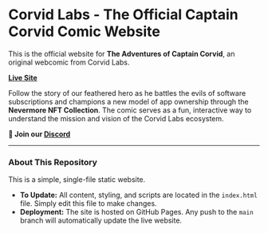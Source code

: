 # Corvid Labs - The Official Captain Corvid Comic Website

This is the official website for **The Adventures of Captain Corvid**, an original webcomic from Corvid Labs.

[**Live Site**](https://corvidlabs.github.io/comic/)

Follow the story of our feathered hero as he battles the evils of software subscriptions and champions a new model of app ownership through the **Nevermore NFT Collection**. The comic serves as a fun, interactive way to understand the mission and vision of the Corvid Labs ecosystem.

**💬 Join our [Discord](https://discord.gg/6xMfGZgnf9)**

---

### **About This Repository**

This is a simple, single-file static website.

* **To Update:** All content, styling, and scripts are located in the `index.html` file. Simply edit this file to make changes.
* **Deployment:** The site is hosted on GitHub Pages. Any push to the `main` branch will automatically update the live website.
